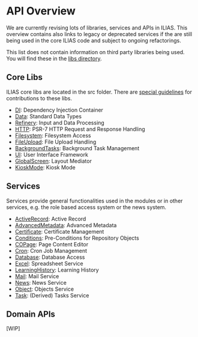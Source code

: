 # API Overview
We are currently revising lots of libraries, services and APIs in ILIAS. This overview contains also links to legacy or deprecated services if the are still being used in the core ILIAS code and subject to ongoing refactorings.

This list does not contain information on third party libraries being used. You will find these in the [libs directory](../../../libs/README.md).


## Core Libs

ILIAS core libs are located in the src folder. There are [special guidelines](../../../src/README.md) for contributions to these libs.

- [DI](../../../src/DI/README.md): Dependency Injection Container
- [Data](../../../src/Data/README.md): Standard Data Types
- [Refinery](../../../src/Refinery/README.md): Input and Data Processing
- [HTTP](../../../src/HTTP/README.md): PSR-7 HTTP Request and Response Handling
- [Filesystem](../../../src/Filesystem/README.md): Filesystem Access
- [FileUpload](../../../src/FileUpload/README.md): File Upload Handling
- [BackgroundTasks](../../../src/BackgroundTasks/README.md): Background Task Management
- [UI](../../../src/UI/README.md): User Interface Framework
- [GlobalScreen](../../../src/GlobalScreen/README.md): Layout Mediator
- [KioskMode](../../../src/KioskMode/README.md): Kiosk Mode


## Services

Services provide general functionalities used in the modules or in other services, e.g. the role based access system or the news system.

- [ActiveRecord](../../../Services/ActiveRecord/README.md): Active Record
- [AdvancedMetadata](../../../Services/AdvancedMetadata/README.md): Advanced Metadata
- [Certificate](../../../Services/Certificate/README.md): Certificate Management
- [Conditions](../../../Services/Conditions/README.md): Pre-Conditions for Repository Objects
- [COPage](../../../Services/COPage/README.md): Page Content Editor
- [Cron](../../../Services/Cron/README.md): Cron Job Management
- [Database](../../../Services/Database/README.md): Database Access
- [Excel](../../../Services/Excel/README.md): Spreadsheet Service
- [LearningHistory](../../../Services/LearningHistory/README.md): Learning History
- [Mail](../../../Services/Mail/README.md): Mail Service
- [News](../../../Services/News/README.md): News Service
- [Object](../../../Services/Object/README.md): Objects Service
- [Task](../../../Services/Task/README.md): (Derived) Tasks Service


## Domain APIs

[WIP]
